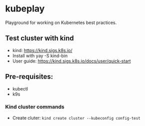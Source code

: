 # kubeplay

Playground for working on Kubernetes best practices. 

## Test cluster with kind

- kind: https://kind.sigs.k8s.io/
- Install with yay -S kind-bin
- User guide: https://kind.sigs.k8s.io/docs/user/quick-start

## Pre-requisites:

- kubectl
- k9s

### Kind cluster commands

- Create cluter: `kind create cluster --kubeconfig config-test`
